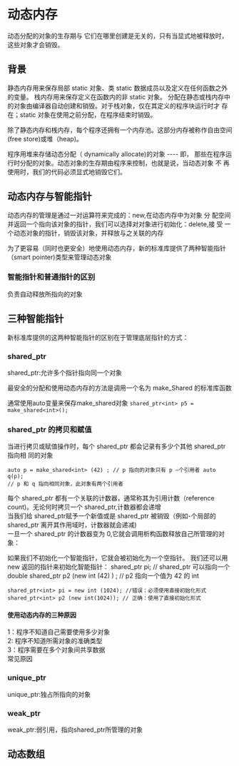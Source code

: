 # 动态内存

动态分配的对象的生存期与 它们在哪里创建是无关的，只有当显式地被释放时，这些对象才会销毁。

## 背景
静态内存用来保存局部 static
对象、类 static 数据成员以及定义在任何函数之外的变量。
栈内存用来保存定义在函数内的非 static 对象。
分配在静态或栈内存中的对象由编译器自动创建和销毁。对于栈对象，仅在其定义的程序块运行时才 存
在；static 对象在使用之前分配，在程序结束时销毁。

除了静态内存和桟内存，每个程序还拥有一个内存池。这部分内存被称作自由空间
(free store)或堆（heap)。

程序用堆来存储动态分配（
dynamically allocate)的对象 ---- 即，
那些在程序运行时分配的对象。动态对象的生存期由程序来控制，也就是说，当动态对象 不
再使用时，我们的代码必须显式地销毁它们。

## 动态内存与智能指针
动态内存的管理是通过一对运算符来完成的：new,在动态内存中为对象 分
配空间并返回一个指向该对象的指针，我们可以选择对对象进行初始化：delete,接 受
一个动态对象的指针，销毁该对象，并释放与之关联的内存

为了更容易（同时也更安全）地使用动态内存，新的标准库提供了两种智能指针（smart
pointer)类型来管理动态对象

### 智能指针和普通指针的区别
负责自动释放所指向的对象
## 三种智能指针
新标准库提供的这两种智能指针的区别在于管理底层指针的方式：

### shared_ptr
shared_ptr:允许多个指针指向同一个对象

最安全的分配和使用动态内存的方法是调用一个名为 make_Shared 的标准库函数

通常使用auto变量来保存make_shared对象
`shared_ptr<int> p5 = make_shared<int>();`
### shared_ptr 的拷贝和赋值

当进行拷贝或赋值操作时，每个 shared_ptr 都会记录有多少个其他 shared_ptr 指向相
同的对象
```
auto p = make_shared<int> (42) ; // p 指向的对象只有 p —个引用者 auto q(p);
// p 和 q 指向相同对象，此对象有两个引用者
```
每个 shared_ptr 都有一个关联的计数器，通常称其为引用计数（reference count)。无论何时拷贝一个 shared_ptr,计数器都会递增<br>
当我们给 shared_ptr赋予一个新值或是 shared_ptr 被销毁（例如-个局部的shared_ptr 离开其作用域时，计数器就会递减)<br>
一旦一个 shared_ptr 的计数器变为 0,它就会调用析构函数释放自己所管理的对象：<br>


如果我们不初始化一个智能指针，它就会被初始化为一个空指针。
我们还可以用 new 返回的指针来初始化智能指针：
shared_ptr<double> pi; // shared_ptr 可以指向一个 double shared_ptr<int> p2
(new int (42) ) ; // p2 指向一个值为 42 的 int
  
  ```
shared_ptr<int> pi = new int (1024); //错误：必须使用直接初始化形式
shared_ptr<int> p2 (new int(1024)); // 正确：使用了直接初始化形式
```
#### 使用动态内存的三种原因

1：程序不知道自己需要使用多少对象<br>
2: 程序不知道所需对象的准确类型<br>
3：程序需要在多个对象间共享数据<br>常见原因

### unique_ptr
unique_ptr:独占所指向的对象
### weak_ptr
weak_ptr:弱引用，指向shared_ptr所管理的对象

## 动态数组
